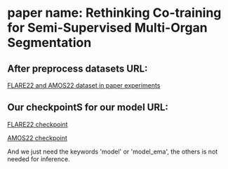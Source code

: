 # paper name: Rethinking Co-training for Semi-Supervised Multi-Organ Segmentation

## After preprocess datasets URL:
[FLARE22 and AMOS22 dataset in paper experiments](https://pan.baidu.com/s/1_1wLTEnDLPcstaCG4rLg6A?pwd=hias)

## Our checkpointS for our model URL:
[FLARE22 checkpoint](https://pan.baidu.com/s/1hRg29_Ya_yY0HwpsgYN6Dw?pwd=hias)

[AMOS22 checkpoint](https://pan.baidu.com/s/1etorr7LTEGon4CykPHz-QA?pwd=hias)

And we just need the keywords 'model' or 'model_ema', the others is not needed for inference.
